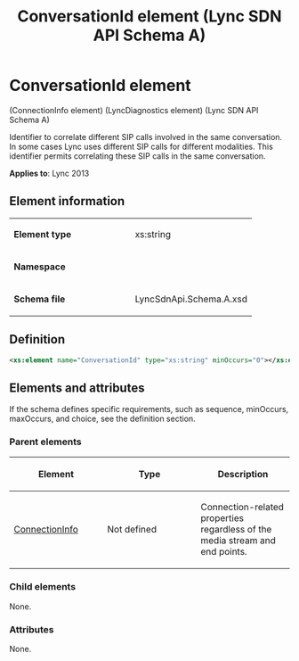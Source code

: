 ﻿---
title: ConversationId element  (Lync SDN API Schema A)
TOCTitle: ConversationId element
ms:assetid: d6affa3d-1983-880a-8fdf-f310b7026d3f
ms:mtpsurl: https://msdn.microsoft.com/en-us/library/Dn455007(v=office.15)
ms:contentKeyID: 57260883
ms.date: 07/24/2014
mtps_version: v=office.15
dev_langs:
- xml
---

# ConversationId element 

(ConnectionInfo element) (LyncDiagnostics element) (Lync SDN API Schema A)

Identifier to correlate different SIP calls involved in the same conversation. In some cases Lync uses different SIP calls for different modalities. This identifier permits correlating these SIP calls in the same conversation.


**Applies to**: Lync 2013

## Element information

<table>
<colgroup>
<col style="width: 50%" />
<col style="width: 50%" />
</colgroup>
<tbody>
<tr class="odd">
<td><p><strong>Element type</strong></p></td>
<td><p>xs:string</p></td>
</tr>
<tr class="even">
<td><p><strong>Namespace</strong></p></td>
<td><p></p></td>
</tr>
<tr class="odd">
<td><p><strong>Schema file</strong></p></td>
<td><p>LyncSdnApi.Schema.A.xsd</p></td>
</tr>
</tbody>
</table>


## Definition

```xml
<xs:element name="ConversationId" type="xs:string" minOccurs="0"></xs:element>
```

## Elements and attributes

If the schema defines specific requirements, such as sequence, minOccurs, maxOccurs, and choice, see the definition section.

### Parent elements

<table>
<colgroup>
<col style="width: 33%" />
<col style="width: 33%" />
<col style="width: 33%" />
</colgroup>
<thead>
<tr class="header">
<th><p>Element</p></th>
<th><p>Type</p></th>
<th><p>Description</p></th>
</tr>
</thead>
<tbody>
<tr class="odd">
<td><p><a href="connectioninfo-element-lyncdiagnostics-element-lync-sdn-api-schema-a.md">ConnectionInfo</a></p></td>
<td><p>Not defined</p></td>
<td><p>Connection-related properties regardless of the media stream and end points.</p></td>
</tr>
</tbody>
</table>


### Child elements

None.

### Attributes

None.

